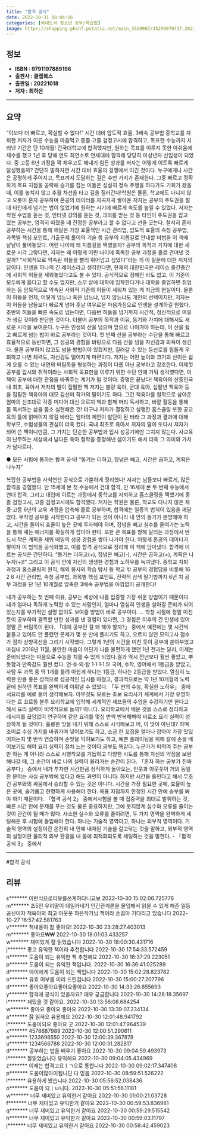 ```yaml
---
title: "합격 공식"
date: 2022-10-31 08:04:16
categories: [국내도서 청소년 공부/학습법]
image: https://shopping-phinf.pstatic.net/main_3529907/35299070737.20221027194701.jpg
---
```


## **정보**

- **ISBN : 9791197889196**
- **출판사 : 클랩북스**
- **출판일 : 20221018**
- **저자 : 최하은**

------



## **요약**

“이보다 더 빠르고, 확실할 수 없다!” 시간 대비 압도적 효율, 3배속 공부법 중학교를 자퇴한 저자가 이른 수능을 마음먹고 중졸·고졸 검정고시에 합격하고, 목표한 수능까지 치러낸 기간은 단 10개월! 건국대학교에 합격했지만, 원하는 목표를 이루지 못한 아쉬움에 재수를 했고 1년 후 당해 연도 최연소로 연세대에 합격해 당당히 미성년자 신입생이 되었다. 중·고등 6년 과정을 꽉 채우고도 해내기 힘든 성과를 저자는 어떻게 이토록 빠르게 달성했을까? 간단히 말하자면 시간 대비 효율의 경쟁에서 이긴 것이다. 누구에게나 시간은 공평하게 주어지고, 목표까지 도달하는 길은 수만 가지가 존재한다. 그중 빠르고 정확하게 목표 지점을 공략해 승기를 잡는 이들은 성실히 정속 주행을 하다가도 기회가 왔을 때, 이를 놓치지 않고 추월 차선을 타고 길을 질러간다!학원은 물론, 학교에도 다니지 않고 오롯이 혼자 공부하며 혼공의 데이터를 차곡차곡 쌓아온 저자는 공부의 주도권을 절대 타인에게 넘기는 법이 없었기에 원하는 시기에 빠르게 속도를 높일 수 있었다. 저자는 학원 수업을 듣는 것, 인터넷 강의를 듣는 것, 과외를 받는 것 등 타인이 주도권을 잡고 있는 공부는, 엄격히 따졌을 때 진정한 공부라고 할 수 없다고 선을 긋는다. 철저히 혼자 공부하는 시간을 통해 깨달은 가장 효율적인 시간 관리법, 압도적 효율의 속청 공부법, 과목별 핵심 포인트, 기출문제 풀이의 기술 등 공부의 지름길로 안내할 비법을 이 책에 낱낱이 풀어놓았다. 어린 나이에 왜 지름길을 택했을까? 공부의 목적과 가치에 대한 새로운 시각 그렇다면, 저자는 왜 이렇게 어린 나이에 혹독한 공부 과정을 홀로 견뎌낸 것일까? “사회적으로 약속된 허들을 빨리 뛰어넘고 싶었다”라는 게 이 질문에 대한 저자의 답이다. 인생을 하나의 긴 레이스라고 생각한다면, 현재의 대한민국은 레이스 중간중간에 사회적 허들을 세워놓았다고도 볼 수 있다. 공식적으로 정해진 바도 없고, 이 기준이 모두에게 옳다고 할 수도 없지만, 스무 살에 대학에 입학한다거나 대학을 졸업하면 취업하는 등 암묵적으로 약속된 사회적 기준의 허들이 세워져 있는 게 지금의 현실이다. 물론 이 허들을 언제, 어떻게 넘느냐 혹은 넘느냐, 넘지 않느냐도 개인의 선택이지만, 저자는 이 허들을 남들보다 빠르게 넘어 훗날 여유로운 마음가짐으로 인생을 설계하길 원했다. 초반의 허들을 빠른 속도로 넘는다면, 다음번 허들을 넘기까지 시간적, 정신적으로 여유가 생길 것이라 판단한 것이다. 더불어 공부의 목적과 이유, 동기와 가치에 대해서도 새로운 시각을 보여준다. 누구든 인생의 산을 넘으며 앞으로 나아가야 하는데, 이 산을 쉽고 빠르게 넘는 법이 바로 공부라는 것이다. 첫 번째 산을 공부라는 수단을 통해 빠르고 효율적으로 등반하면, 그 성공의 경험을 바탕으로 다음 산을 넘을 자신감과 의욕이 생긴다. 물론 공부하지 않고도 넘을 방법이야 있겠지만, 질러갈 수 있는 등산로를 힘들게 우회하고 나면 체력도, 자신감도 떨어지게 마련이다. 저자는 어떤 높이와 크기의 산이든 쉽게 오를 수 있는 내면의 버팀목을 형성하는 과정이 다름 아닌 공부라고 강조한다. 이제껏 공부를 입시와 취직이라는 사회적 목표만을 이루기 위한 수단 안에 가둬 생각했다면, 이 책이 공부에 대한 관점을 바꿔주는 계기가 될 것이다. 증명은 끝났다! 책육아의 산증인국내 최초, 육아서 저자의 딸이 집필한 책 저자는 불량 육아, 군대 육아, 십팔년 책육아 등을 집필한 책육아의 대모 김선미 작가의 딸이기도 하다. 그간 책육아를 철학으로 삼아온 엄마의 신조대로 각종 미디어 대신 오로지 책과 함께 머리 독서하고, 바깥 활동을 통해 몸 독서하는 삶을 몸소 실현해온 것! 더구나 저자가 결정하고 실행한 홈스쿨링 또한 공교육의 틀에 얽매이지 않길 바라는 엄마의 제안이 발단이 된 터라 그 과정과 결과에 대해 학부모, 수험생들의 관심이 더욱 컸다. 국내 최초로 육아서 저자의 딸이 또다시 저자가 되어 쓴 책이니만큼, 그 가치는 단순한 공부법과 입시 성공기에만 그치지 않는다. 사교육이 난무하는 세상에서 남다른 육아 철학을 증명해낸 셈이기도 해서 더욱 그 의미와 가치가 남다르다.

● 모든 시험에 통하는 합격 공식! 
“동기는 더하고, 잡념은 빼고, 시간은 곱하고, 계획은 나누자”

복잡한 공부법을 사칙연산 공식으로 가뿐하게 정리했다! 
저자는 남들보다 빠르게, 많은 합격을 경험했다. 만 15세에 본 첫 수능에서 건대 합격, 만 16세에 본 두 번째 수능에서 연대 합격. 그리고 대입에 이르는 과정에서 중학교를 자퇴하고 홈스쿨링을 택했기에 중졸 검정고시, 고졸 검정고시에도 합격했다. 
저자는 학원은 물론, 학교도 다니지 않은 채 중·고등 6년의 교육 과정을 압축해 홀로 공부하며, 합격에는 일종의 법칙이 있음을 깨달았다. 무작정 공부를 시작한다고 공부가 되는 것이 아니라 내 안의 동기가 분명해야 하고, 시간을 들이되 효율이 높은 곳에 투자해야 하며, 잡념을 빼고 실수를 줄여가는 노력을 통해 새는 에너지를 확실하게 잡아야 한다. 또한 큰 목표를 향해 달리는 과정에서 반드시 작은 계획을 세워 매일의 성공 경험을 쌓아 나가야 한다. 이렇게 혼공의 데이터가 쌓이자 이 법칙을 공식화했고, 이를 합격 공식으로 정리해 이 책에 담아냈다. 
합격에 이르는 공식은 간단하다. “동기는 더하고(+), 잡념은 빼고(-), 시간은 곱하고(×), 계획은 나누자(÷)!” 그리고 이 공식 안에 자신의 생생한 경험과 노하우를 녹여냈다. 중학교 자퇴 과정과 홈스쿨링의 원칙, 해외 봉사와 학습 탐사 등 학교 밖 공부의 경험담을 비롯해 16  2  6 시간 관리법, 속청 공부법, 과목별 핵심 포인트, 전략적 삼색 필기법까지 6년 치 공부 과정을 단 1년 10개월로 압축한 3배속 공부법을 아낌없이 공개한다!

내가 공부하는 첫 번째 이유, 공부는 세상에 나를 입증할 가장 쉬운 방법이기 때문이다. 내가 얼마나 독하게 노력할 수 있는 사람인지, 얼마나 열심히 인생을 살아갈 준비가 되어 있는지를 부가적인 설명 없이도 보여줄 방법이 바로 공부이다. … 학창 시절에 정말 미친 듯이 공부하여 괄목할 만한 성과를 낸 경험이 있다면, 그 경험은 이후의 긴 인생에 있어 정말 큰 버팀목이 된다. 「대체 공부란 걸 왜 해야 할까?」 중에서 예전에는 몇 시간씩 붙들고 있어도 안 풀렸던 문제가 몇 분 만에 풀리기도 하고, 오르지 않던 모의고사 점수가 점차 상향곡선을 그리기 시작했다. 그렇게 1년의 시간을 미친 듯이 공부에 쏟아부었고 마침내 2018년 11월, 불안한 마음이 어딘가 나를 불편하게 했던 1년 전과는 달리, 이제는 준비되었다는 마음으로 수능을 치를 수 있게 되었다.결과 역시 전년보다 훨씬 좋았고, 뿌듯함과 만족감도 훨씬 컸다. 언·수·외·탐 1·1·1·1.5! 국어, 수학, 영어에서 1등급을 받았고, 사탐 두 과목 중 딱 1개를 틀려 아쉽게 하나는 1등급, 하나는 2등급을 받았다. 열심히 노력한 만큼 좋은 성적으로 성공적인 입시를 마쳤고, 결과적으로는 약 1년 10개월의 노력 끝에 원하던 목표를 완벽하게 이뤄낼 수 있었다.  「두 번의 수능, 확실한 노하우」 중에서요리를 예로 들어 생각해보자. 아무것도 모르는 초보 요리사가 세계에서 가장 유명하다는 르 꼬르동 블루 요리학교에 입학해 세계적인 셰프들의 수업을 수강하기만 한다고 해서 요리 실력이 비약적으로 늘까? 아니다. 요리학교에서 배운 것을 스스로 정리하고 레시피를 끊임없이 연구하며 같은 요리를 몇십 번씩 반복해봐야 비로소 요리 실력이 성장하게 될 것이다. 훌륭한 맛을 내기 위해 스스로 시식해보고 어, 이 맛이 아닌데? 하며 조미료 수십 가지를 바꿔가며 넣어보기도 하고, 소금 한 꼬집을 얼마나 잡아야 가장 맛있어지는지 몇 번씩 연습하며 손맛을 익혀보기도 하고, 예쁜 플레이팅을 위해 칼에 손을 베어보기도 해야 요리 실력이 점차 느는 것이다.공부도 똑같다. 누군가가 떠먹여 주는 공부만 하는 게 아니라 스스로 시행착오를 거듭하고 다양한 시도를 통해 자신의 약점을 보완해나갈 때, 그 순간이 바로 나의 실력이 올라가는 순간이 된다.  「혼자 하는 공부가 진짜 공부다」 중에서 내가 투자한 시간만큼 정직하게 돌아오는, 인풋과 아웃풋이 거의 동일한 분야는 사실 공부밖에 없다고 해도 과언이 아니다. 하지만 시간을 들인다고 해서 무조건 공부와의 싸움에서 승리할 수 있는 것은 아니다. 시간을 가장 필요한 곳에, 효율이 높은 곳에, 슬기롭고 현명하게 사용해야 한다. 목표 지점까지 한정된 시간 안에 승부를 봐야 하기 때문이다. 「합격 공식 2」 중에서시험을 볼 때 집중력을 최대로 발휘하는 것, 빠른 시간 안에 문제를 푸는 것도 물론 중요하지만, 그에 못지않게 실수와 오류를 줄이는 것이 관건이 될 때가 많다. 사소한 실수와 오류를 줄이려면, 두 가지 영역을 완벽하게 세팅해둔 후 시험에 돌입해야 한다. 하나는 기술적 영역이고, 하나는 외부적 영역이다. 기술적 영역의 설정이란 온전히 내 안에 내재된 기술을 갈고닦는 것을 말하고, 외부적 영역의 설정이란 물리적 외부 환경을 내 몸에 최적화되도록 세팅하는 것을 말한다. - 「합격 공식 3」 중에서

------

#합격 공식


## **리뷰** 

  s******* 이런식으로리뷰를쓰게하댜니교보 2022-10-30 15:02:06.725776 <br/>  m******* 초5인 우리딸이 데일카네기 인간관계론을 몰입해서 읽을 수 있게 해준 일등공신이자 책육아의 최고 아웃풋 하은작가님 책이라 손꼽아 기다리고 있습니다 2022-10-27 16:57:42.581763 <br/>  v******* 책내용이 참 좋아요! 2022-10-30 23:28:27.403013 <br/>  m******* 좋아요₩₩ 2022-10-30 18:01:03.433257 <br/>  w******* 재미있게 잘 읽었습니다 2022-10-30 18:00:30.431716 <br/>  j******* 좋고 유익한 책이라 추천합니다 2022-10-30 17:54:33.572459 <br/>  n******* 도움이 되는 유익한 책 추천해요 2022-10-30 16:37:29.223051 <br/>  p******* 도움이 되는 유익한 책입니다. 2022-10-30 16:36:41.025289 <br/>  d******* 아이에게 도움이 되는 책입니다 2022-10-30 15:02:28.823782 <br/>  o******* 유효 여부를 미리 드린겁니다  2022-10-30 15:00:27.207796 <br/>  d******* 좋아요좋아요좋아요좋아요 2022-10-30 14:33:26.855693 <br/>  y******* 합격에 공식이 있을까요? 매우 궁금합니다 2022-10-30 14:28:18.35697 <br/>  i******* 재밌을 것 같아요. 2022-10-30 13:56:08.684254 <br/>  w******* 좋아요 좋아요 좋아요 2022-10-30 13:39:07.234134 <br/>  a******* 잙 읽혀요 유용해요 2022-10-30 12:01:48.941792 <br/>  l******* 도움이되요 좋아요 굿 2022-10-30 12:01:47.964539 <br/>  x******* 4578687989 2022-10-30 12:00:51.290611 <br/>  e******* 1233698550 2022-10-30 12:00:39.367878 <br/>  u******* 1234566788 2022-10-30 12:00:31.282817 <br/>  d******* 공부하는 법을 배우기 좋아요 2022-10-30 09:04:59.493973 <br/>  l******* 잘읽었습니다 유익해요 2022-10-30 09:04:05.434969 <br/>  z******* 이제는 합격고요ㅣㄱ으로 통합니다 2022-10-30 09:02:17.347408 <br/>  p******* 도움이많아이됩니딘 다 믿음 2022-10-30 08:59:51.526222 <br/>  l******* 유용하게 봤습니다  2022-10-30 05:56:52.038436 <br/>  o******* 도움이 되ㅣㅂ니다.   2022-10-30 05:51:56.11181 <br/>  w******* 너무 재미있고 유익한거 같아요 2022-10-30 01:00:21.03728 <br/>  f******* 너무 재미있고 유익한거 같아요 2022-10-30 00:59:53.836981 <br/>  q******* 너무 재미있고 유익한거 같아요 2022-10-30 00:59:29.515542 <br/>  h******* 너무 재미있고 유익한거 같아요 2022-10-30 00:59:03.11797 <br/>  j******* 너무 재미있고 유익한거 같아요 2022-10-30 00:58:42.459023 <br/>